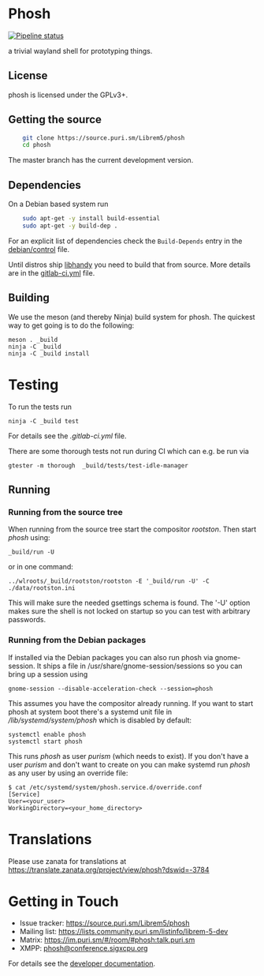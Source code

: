 # Phosh
[![Pipeline status](https://source.puri.sm/Librem5/phosh/badges/master/build.svg)](https://source.puri.sm/Librem5/phosh/commits/master)

a trivial wayland shell for prototyping things.

## License

phosh is licensed under the GPLv3+.

## Getting the source

```sh
    git clone https://source.puri.sm/Librem5/phosh
    cd phosh
```

The master branch has the current development version.

## Dependencies
On a Debian based system run

```sh
    sudo apt-get -y install build-essential
    sudo apt-get -y build-dep .
```

For an explicit list of dependencies check the `Build-Depends` entry in the
[debian/control][] file.

Until distros ship [libhandy](https://source.puri.sm/Librem5/libhandy) you need
to build that from source. More details are in the [gitlab-ci.yml][] file.

## Building

We use the meson (and thereby Ninja) build system for phosh.  The quickest
way to get going is to do the following:

    meson . _build
    ninja -C _build
    ninja -C _build install

# Testing

To run the tests run

    ninja -C _build test

For details see the *.gitlab-ci.yml* file.

There are some thorough tests not run during CI which can e.g. be run via

    gtester -m thorough  _build/tests/test-idle-manager

## Running
### Running from the source tree
When running from the source tree start the compositor *rootston*. Then start
*phosh* using:

    _build/run -U

or in one command:

    ../wlroots/_build/rootston/rootston -E '_build/run -U' -C ./data/rootston.ini

This will make sure the needed gsettings schema is found. The '-U' option makes
sure the shell is not locked on startup so you can test with arbitrary
passwords.

### Running from the Debian packages
If installed via the Debian packages you can also run phosh via gnome-session.
It ships a file in /usr/share/gnome-session/sessions so you can bring up a
session using

    gnome-session --disable-acceleration-check --session=phosh

This assumes you have the compositor already running. If you want to start
phosh at system boot there's a systemd unit file in */lib/systemd/system/phosh*
which is disabled by default:

    systemctl enable phosh
    systemctl start phosh

This runs *phosh* as user *purism* (which needs to exist). If you don't have a
user *purism* and don't want to create on you can make systemd run *phosh* as
any user by using an override file:

    $ cat /etc/systemd/system/phosh.service.d/override.conf
    [Service]
    User=<your_user>
    WorkingDirectory=<your_home_directory>

# Translations
Please use zanata for translations at https://translate.zanata.org/project/view/phosh?dswid=-3784

# Getting in Touch
* Issue tracker: https://source.puri.sm/Librem5/phosh
* Mailing list: https://lists.community.puri.sm/listinfo/librem-5-dev
* Matrix: https://im.puri.sm/#/room/#phosh:talk.puri.sm
* XMPP: phosh@conference.sigxcpu.org

For details see the [developer documentation](https://developer.puri.sm/Contact.html).

[gitlab-ci.yml]: https://source.puri.sm/Librem5/phosh/blob/master/.gitlab-ci.yml
[debian/control]: https://source.puri.sm/Librem5/phosh/blob/master/debian/control
